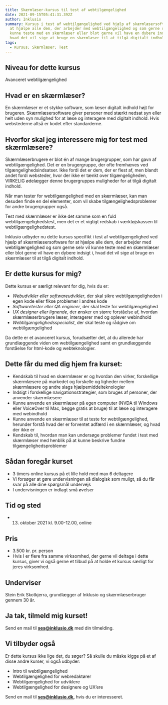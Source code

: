 ```yaml
---
title: Skærmlæser-kursus til test af webtilgængelighed
date: 2021-09-15T05:41:31.392Z
author: Inklusio
summary: Kursus i test af webtilgængelighed ved hjælp af skærmlæsersoftware. For
  at hjælpe alle dem, der arbejder med webtilgængelighed og som gerne selv vil
  kunne teste med en skærmlæser eller blot gerne vil have en dybere indsigt i,
  hvad det vil sige at bruge en skærmlæser til at tilgå digitalt indhold.
tags:
  - Kursus; Skærmlæser; Test
---
```

## Niveau for dette kursus

Avanceret webtilgængelighed

## Hvad er en skærmlæser?

En skærmlæser er et stykke software, som læser digitalt indhold højt for brugeren. Skærmlæsersoftware giver personer med stærkt nedsat syn eller helt uden syn mulighed for at læse og interagere med digitalt indhold. Hvis webstederne altså er kodet efter standarderne.

## Hvorfor skal jeg interessere mig for test med skærmlæsere?

Skærmlæserbrugere er blot én af mange brugergrupper, som har gavn af webtilgængelighed. Det er en brugergruppe, der ofte fremhæves ved tilgængelighedsindsatser. Ikke fordi det er dem, der er flest af, men blandt andet fordi websteder, hvor der ikke er tænkt over tilgængeligheden, VIRKELIG ødelægger denne brugergruppes muligheder for at tilgå digitalt indhold.

Når man tester for webtilgængelighed med en skærmlæser, kan man desuden finde en del elementer, som vil skabe tilgængelighedsproblemer for andre brugergrupper også.

Test med skærmlæser er ikke det samme som en fuld webtilgængelighedstest, men det er et vigtigt redskab i værktøjskassen til webtilgængelighedstest.

Inklusio udbyder nu dette kursus specifikt i test af webtilgængelighed ved hjælp af skærmlæsersoftware for at hjælpe alle dem, der arbejder med webtilgængelighed og som gerne selv vil kunne teste med en skærmlæser eller blot gerne vil have en dybere indsigt i, hvad det vil sige at bruge en skærmlæser til at tilgå digitalt indhold.

## Er dette kursus for mig?

Dette kursus er særligt relevant for dig, hvis du er:

* *Webudvikler eller softwareudvikler*, der skal sikre webtilgængeligheden i egen kode eller fikse problemer i andres kode
* *Softwaretester eller QA engineer*, der skal teste for webtilgængelighed
* *UX designer eller lignende*, der ønsker en større forståelse af, hvordan skærmlæserbrugere læser, interagerer med og oplever webindhold
* *Webtilgængelighedsspecialist*, der skal teste og rådgive om webtilgængelighed

Da dette er et avanceret kursus, forudsætter det, at du allerede har grundlæggende viden om webtilgængelighed samt en grundlæggende forståelse for html-kode og webteknologier.

## Dette får du med dig hjem fra kurset:

* Kendskab til hvad en skærmlæser er og hvordan den virker, forskellige skærmlæsere på markedet og forskelle og ligheder mellem skærmlæsere og andre slags hjælpemiddelteknologier
* Indsigt i forskellige navigationsstrategier, som bruges af personer, der anvender skærmlæsere
* Kunne anvende en skærmlæser på egen computer (NVDA til Windows eller VoiceOver til Mac, begge gratis at bruge) til at læse og interagere med webindhold
* Kunne anvende en skærmlæser til at teste for webtilgængelighed, herunder forstå hvad der er forventet adfærd i en skærmlæser, og hvad der ikke er
* Kendskab til, hvordan man kan undersøge problemer fundet i test med skærmlæser med henblik på at kunne beskrive fundne tilgængelighedsproblemer

## Sådan foregår kurset

* 3 timers online kursus på et lille hold med max 6 deltagere
* Vi forsøger at gøre undervisningen så dialogisk som muligt, så du får svar på alle dine spørgsmål undervejs
* I undervisningen er indlagt små øvelser

## Tid og sted

* 13. oktober 2021 kl. 9.00-12.00, online

## Pris

* 3.500 kr. pr. person
* Hvis I er flere fra samme virksomhed, der gerne vil deltage i dette kursus, giver vi også gerne et tilbud på at holde et kursus særligt for jeres virksomhed.

## Underviser

Stein Erik Skotkjerra, grundlægger af Inklusio og skærmlæserbruger gennem 30 år. 

## Ja tak, tilmeld mig kurset!

Send en mail til **ses@inklusio.dk** med din tilmelding.



## Vi tilbyder også

Er dette kursus ikke lige det, du søger? 
Så skulle du måske kigge på et af disse andre kurser, vi også udbyder:

* Intro til webtilgængelighed
* Webtilgængelighed for webredaktører
* Webtilgængelighed for udviklere
* Webtilgængelighed for designere og UX’ere

Send en mail til **ses@inklusio.dk,** hvis du er interesseret.